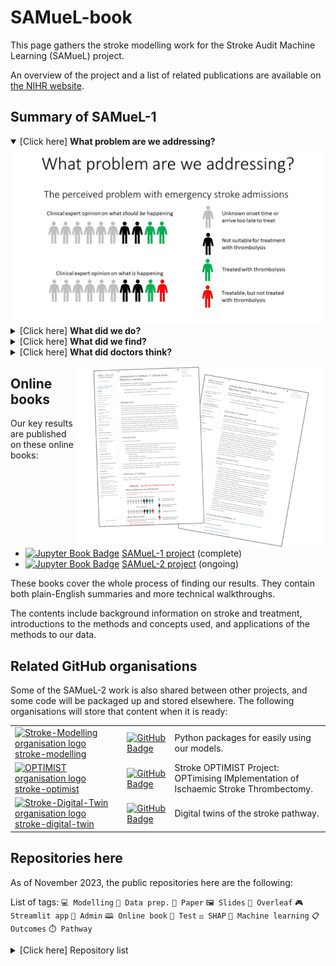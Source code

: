 # SAMueL-book

This page gathers the stroke modelling work for the Stroke Audit Machine Learning (SAMueL) project.

An overview of the project and a list of related publications are available on [the NIHR website](https://arc-swp.nihr.ac.uk/research/projects/samuel/).


## Summary of SAMueL-1


<details open>
<summary>[Click here] <b>What problem are we addressing?</b></summary>
<img src="https://raw.githubusercontent.com/samuel-book/.github/main/images/Slide1.JPG" alt="Summary slide 1">
</details>

<details>
<summary>[Click here] <b>What did we do?</b></summary>
<img src="https://raw.githubusercontent.com/samuel-book/.github/main/images/Slide2.JPG" alt="Summary slide 2">
</details>

<details>
<summary>[Click here] <b>What did we find?</b></summary>
<img src="https://raw.githubusercontent.com/samuel-book/.github/main/images/Slide3.JPG" alt="Summary slide 3">
</details>

<details>
<summary>[Click here] <b>What did doctors think?</b></summary>
<img src="https://raw.githubusercontent.com/samuel-book/.github/main/images/Slide4.JPG" alt="Summary slide 4">
</details>


<a href="https://samuel-book.github.io/samuel-1/introduction/intro.html"><img align="right" src="https://raw.githubusercontent.com/samuel-book/.github/main/images/online_books_400w.png" alt="Screenshots of the online books' front pages"></a>

## Online books

Our key results are published on these online books:

+ [![Jupyter Book Badge][jupyterbooks-img]][samuel1-book-link] [SAMueL-1 project][samuel1-book-link] (complete)
+ [![Jupyter Book Badge][jupyterbooks-img]][samuel2-book-link] [SAMueL-2 project][samuel2-book-link] (ongoing)

These books cover the whole process of finding our results. They contain both plain-English summaries and more technical walkthroughs. 

The contents include background information on stroke and treatment, introductions to the methods and concepts used, and applications of the methods to our data.


## Related GitHub organisations

Some of the SAMueL-2 work is also shared between other projects, and some code will be packaged up and stored elsewhere. The following organisations will store that content when it is ready:

| | | |
| --- | --- | --- |
| <a href="https://github.com/stroke-modelling/"><img src="https://avatars.githubusercontent.com/u/141143213" alt="Stroke-Modelling organisation logo" height="30"></a> [stroke-modelling][github-link-stroke-modelling] | [![GitHub Badge][github-img]][github-link-stroke-modelling] | Python packages for easily using our models. | 
| <a href="https://github.com/stroke-optimist/"><img src="https://avatars.githubusercontent.com/u/77266176" alt="OPTIMIST organisation logo" height="30"></a> [stroke-optimist][github-link-stroke-optimist] | [![GitHub Badge][github-img]][github-link-stroke-optimist]  | Stroke OPTIMIST Project: OPTimising IMplementation of Ischaemic Stroke Thrombectomy. | 
| <a href="https://github.com/stroke-digital-twin/"><img src="https://avatars.githubusercontent.com/u/145005029" alt="Stroke-Digital-Twin organisation logo" height="30"></a> [stroke-digital-twin][github-link-stroke-digital-twin] | [![GitHub Badge][github-img]][github-link-stroke-digital-twin] | Digital twins of the stroke pathway. | 

## Repositories here 

As of November 2023, the public repositories here are the following:

List of tags: `💻 Modelling` `🧮 Data prep.` `📜 Paper` `🖼️ Slides` `🍃 Overleaf` `🎮 Streamlit app` `📎 Admin` `🕮 Online book` `🧪 Test` `⚖️ SHAP` `🔮 Machine learning` `📋 Outcomes` `⏱️ Pathway`

<details>
<summary>[Click here] Repository list</summary>

| Repository | Description | Tags |
| --- | --- | --- |
| samuel_2_production | Core code for SAMueL-2 | `💻 Modelling` |
| ssnap_production_code | Code for running of SAMueL analysis by SSNAP | `💻 Modelling` |
| stroke_outcome_xgb_shap | XGB model, with SHAP, for stroke outcome | `💻 Modelling`<br>`⚖️ SHAP`<br>`🔮 Machine learning`
| stroke_outcome_app | Streamlit app for stroke outcome modelling | `🎮 Streamlit app`<br>`📋 Outcomes` | 
| skeleton-pathway-model | Skeleton SimPy stroke pathway model from onset to thrombolysis and thrombectomy | `💻 Modelling`<br>`⏱️ Pathway` |
| stroke_outcome | Outcome modelling | `💻 Modelling`<br>`📋 Outcomes` |
| samuel_causal | Causal analysis and diagrams for the SAMueL project | `💻 Modelling` |
| synthetic_data | Create synthetic data from SAMueL data | `💻 Modelling`<br>`🧮 Data prep.` |
| model_comparison | A comparison of different model types using SAMueL-1 data  | `💻 Modelling` |
| stroke_unit_demographics | Collating demographic data for emergency stroke unit catchment areas | `🧮 Data prep.` |
| samuel_2_data_prep | SAMUeL_2 data preparation | `🧮 Data prep.` |
| overleaf_stroke_outcome_1 | Open paper on stroke outcome modelling | `🍃 Overleaf`<br>`📜 Paper` | 
| overleaf_samuel_shap_presentation | SHAP presentation | `🍃 Overleaf`<br>`🖼️ Slides`<br>`⚖️ SHAP`<br>`🔮 Machine learning` |
| overleaf_shap_paper_2 | SHAP paper focusing on interactions | `🍃 Overleaf`<br>`📜 Paper`<br>`⚖️ SHAP`<br>`🔮 Machine learning` | 
| overleaf_shap_paper_1_for_esj | Overleaf_SHAP_paper_1_for_ESJ | `🍃 Overleaf` <br>`📜 Paper`<br>`⚖️ SHAP`<br>`🔮 Machine learning` | 
| overleaf_shap_paper_1_short | Overleaf SAMueL SHAP Paper 2 | `🍃 Overleaf`<br>`📜 Paper`<br>`⚖️ SHAP`<br>`🔮 Machine learning` | 
| overleaf_samuel_1_contentious_patients | Paper | `🍃 Overleaf`<br>`📜 Paper` | 
| overleaf_shap_pci_jan_2023 | Patient and carers meeting Jan 2023 | `🍃 Overleaf`<br>`🖼️ Slides`<br>`⚖️ SHAP`<br>`🔮 Machine learning` |
| overleaf_shap_paper_1_long | Shap paper 1 - long - preprint | `🍃 Overleaf`<br>`📜 Paper`<br>`⚖️ SHAP`<br>`🔮 Machine learning` | 
| overleaf_stakeholder_cambridge_icb_dec_2022 | Presentation to the Cambridge and Peterborough Integrated Care Board (Health Inequalities) | `🍃 Overleaf`<br>`🖼️ Slides` |
| overleaf_advisory_group_nov_2022 | SAMueL Advisory Group November 2022 | `🍃 Overleaf`<br>`🖼️ Slides` |
| overleaf_samuel_overview | Overleaf beamer slides for an overview of SAMueL, originally made for an HSMA talk in November 2022. | `🍃 Overleaf`<br>`🖼️ Slides` |
| overleaf_coproduction_workshop_1 | Coproduction workshop slides | `🍃 Overleaf`<br>`🖼️ Slides` |
| overleaf_samuel_pci_oct_2022 | pci slides | `🍃 Overleaf`<br>`🖼️ Slides` |
| samuel_shap_paper_2 | Continuing exploratory work with Shap using SAMueL-1 data | `📜 Paper`<br>`⚖️ SHAP`<br>`🔮 Machine learning` | 
| samuel_shap_paper_1 | Exploratory work with Shap using SAMueL-1 data | `📜 Paper`<br>`⚖️ SHAP`<br>`🔮 Machine learning` | 
| streamlit_combo_stroke | Combined the existing stroke streamlit apps into one multipage app | `🎮 Streamlit app`<br>`⚖️ SHAP`<br>`🔮 Machine learning`<br>`📋 Outcomes`<br>`⏱️ Pathway` |
| streamlit_pathway_improvement | Streamlit app for pathway improvement data |  `🎮 Streamlit app`<br>`📋 Outcomes`<br>`⏱️ Pathway` |
| streamlit_stroke_treatment_ml | Streamlit app for machine learning model to predict treatment given to emergency stroke patients |  `🎮 Streamlit app`<br>`⚖️ SHAP`<br>`🔮 Machine learning` |
| streamlit_descriptive_stats | Streamlit app for descriptive statistics for each stroke team in the SAMuEL project |  `🎮 Streamlit app` |
| stroke_outcome_app | Streamlit app for stroke outcome modelling | `🎮 Streamlit app`<br>`📋 Outcomes` |
| streamlit_map_lsoa_outcomes | Test app for maps in streamlit | `🎮 Streamlit app`<br>`🧪 Test`<br>`📋 Outcomes` |
| samuel-2-reference | A repository of general reference documents for the SAMueL-2 project | `📎 Admin` |
| samuel-1 | (blank)  | `🕮 Online book` |
| samuel-2 | Jupyter book for SAMueL-2 project | `🕮 Online book` |
| .github | For this organisation's README etc. | `📎 Admin` |
| causal_inference_basics | Basics of causal inference | `🧪 Test` |
| smote-variation | Variation of SMOTE | `🧪 Test` |
| import_from_relative_path | Demo to show how to import a module from a package in a different directory | `🧪 Test` |

</details>

[jupyterbooks-img]: https://jupyterbook.org/badge.svg
[samuel1-book-link]: https://samuel-book.github.io/samuel-1/introduction/intro.html
[samuel2-book-link]: https://samuel-book.github.io/samuel-2/introduction/intro.html

[github-img]: https://img.shields.io/badge/github-%23121011.svg?style=for-the-badge&logo=github&logoColor=white
[github-link-stroke-modelling]: https://github.com/stroke-modelling/
[github-link-stroke-optimist]: https://github.com/stroke-optimist/
[github-link-stroke-digital-twin]: https://github.com/stroke-digital-twin/
